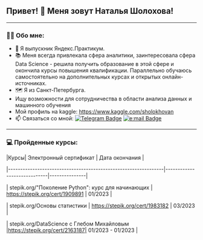 ## Привет! :wave: Меня зовут Наталья Шолохова!

---

### :woman_technologist: Обо мне:

- 🌱 Я выпускник Яндекс.Практикум.
- :books: Меня всегда привлекала сфера аналитики, заинтересовала сфера Data Science - решила получить образование в этой сфере и окончила курсы повышения квалификации. Параллельно обучаюсь самостоятельно на дополнительных курсах и открытых онлайн-источниках.
- :world_map: Я из Санкт-Петербурга.
- Ищу возможности для сотрудничества в области анализа данных и машинного обучения
- Mой профиль на kaggle: https://www.kaggle.com/sholokhovan
- :mailbox: Cвязаться со мной: [![Telegram Badge](https://img.shields.io/badge/-natalya_sholokhova-blue?style=flat&logo=Telegram&logoColor=white)](http://t.me/natalya_sholokhova) [![e:mail Badge](https://img.shields.io/badge/-e:mail-red?style=flat&logo=e:mail&logoColor=white)](mailto:sholohova.natalia@yandex.ru)

---

### 💻 Пройденные курсы:

|Курсы| Электронный сертификат | Дата окончания |

|----------------------------------------------------------------|-----------------------------|---------------|

| stepik.org/"Поколение Python": курс для начинающиx  | https://stepik.org/cert/1909891 | 01/2023 |

| stepik.org/Основы статистики | https://stepik.org/cert/1983182 | 03/2023 |

| stepik.org/DataScience с Глебом Михайловым  |https://stepik.org/cert/2163187| 01/2023 - 01/2023 |

<!---
NSholo-data/NSholo-data is a ✨ special ✨ repository because its `README.md` (this file) appears on your GitHub profile.
You can click the Preview link to take a look at your changes.
--->
